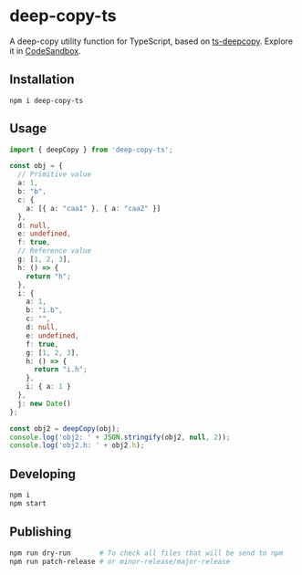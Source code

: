 # deep-copy-ts

A deep-copy utility function for TypeScript, based on [ts-deepcopy](https://github.com/ykdr2017/ts-deepcopy). Explore it in [CodeSandbox](https://codesandbox.io/s/laughing-pare-636xh).

## Installation

```console
npm i deep-copy-ts
```

## Usage

```ts
import { deepCopy } from 'deep-copy-ts';

const obj = {
  // Primitive value
  a: 1,
  b: "b",
  c: {
    a: [{ a: "caa1" }, { a: "caa2" }]
  },
  d: null,
  e: undefined,
  f: true,
  // Reference value
  g: [1, 2, 3],
  h: () => {
    return "h";
  },
  i: {
    a: 1,
    b: "i.b",
    c: "",
    d: null,
    e: undefined,
    f: true,
    g: [1, 2, 3],
    h: () => {
      return "i.h";
    },
    i: { a: 1 }
  },
  j: new Date()
};

const obj2 = deepCopy(obj);
console.log('obj2: ' + JSON.stringify(obj2, null, 2));
console.log('obj2.h: ' + obj2.h);
```

## Developing

```bash
npm i
npm start
```

## Publishing

```bash
npm run dry-run       # To check all files that will be send to npm
npm run patch-release # or minor-release/major-release
```
